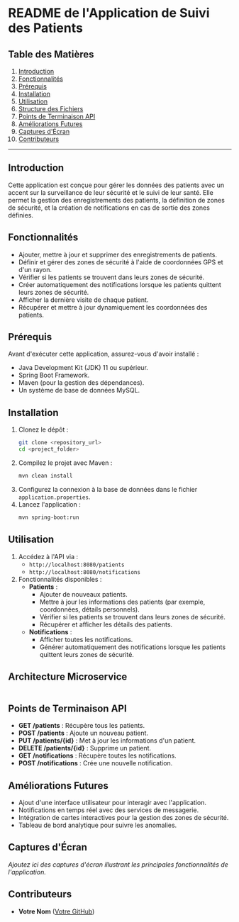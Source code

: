 # README de l'Application de Suivi des Patients

## Table des Matières
1. [Introduction](#introduction)
2. [Fonctionnalités](#fonctionnalités)
3. [Prérequis](#prérequis)
4. [Installation](#installation)
5. [Utilisation](#utilisation)
6. [Structure des Fichiers](#structure-des-fichiers)
7. [Points de Terminaison API](#points-de-terminaison-api)
8. [Améliorations Futures](#améliorations-futures)
9. [Captures d'Écran](#captures-décran)
10. [Contributeurs](#contributeurs)

---

## Introduction
Cette application est conçue pour gérer les données des patients avec un accent sur la surveillance de leur sécurité et le suivi de leur santé. Elle permet la gestion des enregistrements des patients, la définition de zones de sécurité, et la création de notifications en cas de sortie des zones définies.

## Fonctionnalités
- Ajouter, mettre à jour et supprimer des enregistrements de patients.
- Définir et gérer des zones de sécurité à l'aide de coordonnées GPS et d'un rayon.
- Vérifier si les patients se trouvent dans leurs zones de sécurité.
- Créer automatiquement des notifications lorsque les patients quittent leurs zones de sécurité.
- Afficher la dernière visite de chaque patient.
- Récupérer et mettre à jour dynamiquement les coordonnées des patients.

## Prérequis
Avant d'exécuter cette application, assurez-vous d'avoir installé :
- Java Development Kit (JDK) 11 ou supérieur.
- Spring Boot Framework.
- Maven (pour la gestion des dépendances).
- Un système de base de données MySQL.

## Installation
1. Clonez le dépôt :
   ```bash
   git clone <repository_url>
   cd <project_folder>
   ```
2. Compilez le projet avec Maven :
   ```bash
   mvn clean install
   ```
3. Configurez la connexion à la base de données dans le fichier `application.properties`.
4. Lancez l'application :
   ```bash
   mvn spring-boot:run
   ```

## Utilisation
1. Accédez à l'API via :
   - `http://localhost:8080/patients`
   - `http://localhost:8080/notifications`
2. Fonctionnalités disponibles :
   - **Patients** :
     - Ajouter de nouveaux patients.
     - Mettre à jour les informations des patients (par exemple, coordonnées, détails personnels).
     - Vérifier si les patients se trouvent dans leurs zones de sécurité.
     - Récupérer et afficher les détails des patients.
   - **Notifications** :
     - Afficher toutes les notifications.
     - Générer automatiquement des notifications lorsque les patients quittent leurs zones de sécurité.

## Architecture Microservice
```

```

## Points de Terminaison API
- **GET /patients** : Récupère tous les patients.
- **POST /patients** : Ajoute un nouveau patient.
- **PUT /patients/{id}** : Met à jour les informations d'un patient.
- **DELETE /patients/{id}** : Supprime un patient.
- **GET /notifications** : Récupère toutes les notifications.
- **POST /notifications** : Crée une nouvelle notification.

## Améliorations Futures
- Ajout d'une interface utilisateur pour interagir avec l'application.
- Notifications en temps réel avec des services de messagerie.
- Intégration de cartes interactives pour la gestion des zones de sécurité.
- Tableau de bord analytique pour suivre les anomalies.

## Captures d'Écran
*Ajoutez ici des captures d'écran illustrant les principales fonctionnalités de l'application.*

## Contributeurs
- **Votre Nom** ([Votre GitHub](https://github.com/votre-profil))
